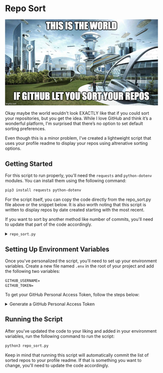 # Repo Sort

![Repo Sort Banner](./assets/RS_meme1.jpg)

Okay maybe the world wouldn't look EXACTLY like that if you could sort your repositories, but you get the idea. While I love GitHub and think it’s a wonderful platform, I'm surprised that there’s no option to set default sorting preferences.

Even though this is a minor problem, I've created a lightweight script that uses your profile readme to display your repos using altrenative sorting options.

## Getting Started

For this script to run properly, you'll need the `requests` and `python-dotenv` modules. You can install them using the following command:

```bash
pip3 install requests python-dotenv
```

For the script itself, you can copy the code directly from the repo_sort.py file above or the snippet below. It is also worth noting that this script is written to display repos by date created starting with the most recent.

If you want to sort by another method like number of commits, you'll need to update that part of the code accordingly.

<details>
<summary><code>repo_sort.py</code></summary>

```python
import requests
from operator import itemgetter
import os
from dotenv import load_dotenv
import subprocess

load_dotenv()

username = os.getenv("GITHUB_USERNAME")
token = os.getenv("GITHUB_TOKEN")

url = f"https://api.github.com/users/{username}/repos"

all_repos = []
page = 1
per_page = 30

language_colors = {
    "HTML": "🔴",
    "JavaScript": "🟡",
    "Python": "🔵",
    "TypeScript": "🔵",
    "PHP": "🟣"
}

while True:
    response = requests.get(
        f"{url}?page={page}&per_page={per_page}", auth=(username, token)
    )

    if response.status_code == 200:
        repos = response.json()
        if repos:
            all_repos.extend(repos)
            page += 1
        else:
            break

    else:
        print(f"Failed to fetch repositories: {response.status_code}")
        break

sorted_repos = sorted(all_repos, key=itemgetter('created_at'), reverse=True)

# Static README content you want to keep above your repo list
readme_content = """
<a name="top"></a>

# Hi, I'm <Your Name> 👋

<table>
<tr>
<td>
Introduce yourself here!
</tr>
</table>

### Skills/Tools:

![My Skills](https://skillicons.dev/icons?i=js,react,express,mongodb,nodejs,nextjs,threejs,tailwind,python,django,flask,postgres,postman,vercel,git)

### [Skip to Contributions](#contributions)

### Repositories sorted by date created:
"""

repos_per_page = 30
total_pages = (len(sorted_repos) + repos_per_page - 1) // repos_per_page

for page_num in range(total_pages):
    readme_content += f"## Page {page_num + 1}\n\n"
    
    start_index = page_num * repos_per_page
    end_index = start_index + repos_per_page
    page_repos = sorted_repos[start_index:end_index]
    
    for index, repo in enumerate(page_repos):
        formatted_date = repo['created_at'][:10]
    
        # Reformat the date from YYYY-MM-DD to MM-DD-YYYY
        year, month, day = formatted_date.split('-')
        formatted_date = f"{month}-{day}-{year}"

        # Get the primary language and its color
        language = repo['language']
        language_color = language_colors.get(language, "")

        # Handle forked repos
        if repo['fork']:
            # Check if parent info is available
            if 'parent' not in repo:
                # Make additional request to get the full repo details
                repo_details_url = repo['url']
                repo_details_response = requests.get(repo_details_url, auth=(username, token))
                
                if repo_details_response.status_code == 200:
                    repo_details = repo_details_response.json()
                    if 'parent' in repo_details:
                        parent = repo_details['parent']['full_name']
                        fork_info = f"🍴 Forked from [{parent}](https://github.com/{parent})"
                    else:
                        fork_info = "🍴 Forked from unknown"
                else:
                    print(f"Failed to fetch parent details: {repo_details_response.status_code}")
                    fork_info = "🍴 Forked from unknown"
            else:
                parent = repo['parent']['full_name']
                fork_info = f"🍴 Forked from [{parent}](https://github.com/{parent})"
        else:
            fork_info = ""

        # Add the repository to the README content
        readme_content += f"### [{repo['name']}]({repo['html_url']})\n"
        readme_content += f"{language_color} {language} • Created on {formatted_date}  \n{fork_info}\n\n"

        # Omit separator if it's the last repository on the page
        if index < len(page_repos) - 1:
            readme_content += "---\n\n"

# Add an anchor tag at the end for "Skip to Contributions"
readme_content += "\n<a name='contributions'></a>\n"

# Add the "Back to Top" link at the bottom
readme_content += """
### [Back to Top](#top)
"""

# Write the generated content to the README.md file
with open("README.md", "w") as readme_file:
    readme_file.write(readme_content)

print("README.md updated with static content and paginated repositories.")

# Stage the changes, commit, and push to GitHub using subprocess
subprocess.run(["git", "add", "README.md"], check=True)
subprocess.run(["git", "commit", "-m", "updated sorted repos"], check=True)
subprocess.run(["git", "push"], check=True)

print("Changes committed and pushed to GitHub.")
```

</details>

## Setting Up Environment Variables

Once you've personalized the script, you'll need to set up your environment variables. Create a new file named `.env` in the root of your project and add the following two variables:

```env
GITHUB_USERNAME=
GITHUB_TOKEN=
```

To get your GitHub Personal Access Token, follow the steps below:

<details>
<summary>Generate a GitHub Personal Access Token</summary>

1. Log in to your **GitHub** account.
2. Click on your **profile picture**, then select **Settings** from the dropdown menu.
3. On the left-hand sidebar, scroll down and click on **Developer settings**.
4. Under **Developer settings**, click on **Personal access tokens**.
5. Select **Tokens (classic)**.
6. Click **Generate new token**.
7. Set the **token name**, select the `repo` and `read:user` **permissions**, and finally click **Generate token**.
8. Copy the token immediately as you won’t be able to view it again later.

</details>

## Running the Script

After you've updated the code to your liking and added in your environment variables, run the following command to run the script:

```bash
python3 repo_sort.py
```

Keep in mind that running this script will automatically commit the list of sorted repos to your profile readme. If that is something you want to change, you'll need to update the code accordingly.